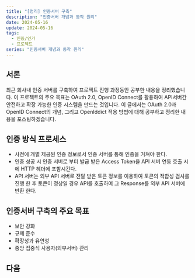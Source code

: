 ```yaml
---
title: "[정리] 인증서버 구축"
description: "인증서버 개념과 동작 원리"
date: 2024-05-16
update: 2024-05-16
tags:
  - 인증/인가
  - 프로젝트
series: "인증서버 개념과 동작 원리"
---
```


## 서론

최근 회사내 인증 서버를 구축하여 프로젝트 진행 과정동안 공부한 내용을 정리했습니다. 이 프로젝트의 주요 목표는 OAuth 2.0, OpenID Connect를 활용하여 API서버간 안전하고 확장 가능한 인증 시스템을 만드는 것입니다. 이 글에서는 OAuth 2.0과 OpenID Connect의 개념, 그리고 OpenIddict 적용 방법에 대해 공부하고 정리한 내용을 포스팅하겠습니다.


## 인증 방식 프로세스

- 사전에 개별 제공된 인증 정보로서 인증 서버를 통해 인증을 거쳐야 한다.
- 인증 성공 시 인증 서버로 부터 발급 받은 Access Token을 API 서버 연동 호출 시에 HTTP 헤더에 포함시킨다.
- API 서버는 외부 API 서버로 전달 받은 토큰 정보를 이용하여 토큰의 적합성 검사를 진행 한 후 토큰이 정상일 경우 API를 호출하여 그 Response를 외부 API 서버에 반환 한다.

## 인증서버 구축의 주요 목표

- 보안 강화
- 규제 준수
- 확장성과 유연성
- 중앙 집중식 사용자(외부서버) 관리


## 다음

<!-- [OAuth 2.0과 OpenID Connect에 대하여](/quick-start-kr) OAuth 2.0과 OpenID Connect의 개념정리 -->
